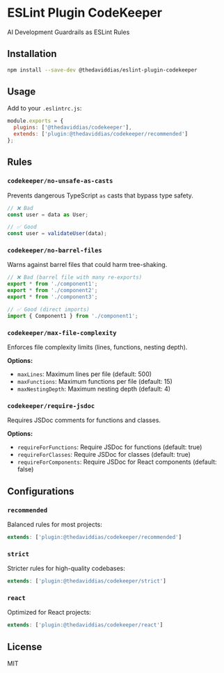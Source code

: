 # ESLint Plugin CodeKeeper

AI Development Guardrails as ESLint Rules

## Installation

```bash
npm install --save-dev @thedaviddias/eslint-plugin-codekeeper
```

## Usage

Add to your `.eslintrc.js`:

```javascript
module.exports = {
  plugins: ['@thedaviddias/codekeeper'],
  extends: ['plugin:@thedaviddias/codekeeper/recommended']
};
```

## Rules

### `codekeeper/no-unsafe-as-casts`
Prevents dangerous TypeScript `as` casts that bypass type safety.

```typescript
// ❌ Bad
const user = data as User;

// ✅ Good  
const user = validateUser(data);
```

### `codekeeper/no-barrel-files`
Warns against barrel files that could harm tree-shaking.

```javascript
// ❌ Bad (barrel file with many re-exports)
export * from './component1';
export * from './component2';
export * from './component3';

// ✅ Good (direct imports)
import { Component1 } from './component1';
```

### `codekeeper/max-file-complexity`
Enforces file complexity limits (lines, functions, nesting depth).

**Options:**
- `maxLines`: Maximum lines per file (default: 500)
- `maxFunctions`: Maximum functions per file (default: 15) 
- `maxNestingDepth`: Maximum nesting depth (default: 4)

### `codekeeper/require-jsdoc`
Requires JSDoc comments for functions and classes.

**Options:**
- `requireForFunctions`: Require JSDoc for functions (default: true)
- `requireForClasses`: Require JSDoc for classes (default: true)
- `requireForComponents`: Require JSDoc for React components (default: false)

## Configurations

### `recommended`
Balanced rules for most projects:
```javascript
extends: ['plugin:@thedaviddias/codekeeper/recommended']
```

### `strict` 
Stricter rules for high-quality codebases:
```javascript
extends: ['plugin:@thedaviddias/codekeeper/strict']
```

### `react`
Optimized for React projects:
```javascript
extends: ['plugin:@thedaviddias/codekeeper/react']
```

## License

MIT